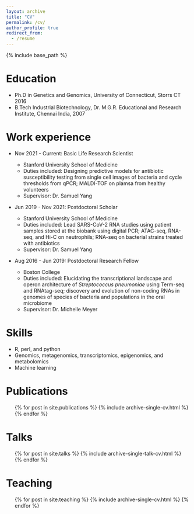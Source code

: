 ```yaml
---
layout: archive
title: "CV"
permalink: /cv/
author_profile: true
redirect_from:
  - /resume
---
```


{% include base_path %}

Education
======
* Ph.D in Genetics and Genomics, University of Connecticut, Storrs CT 2016
* B.Tech Industrial Biotechnology, Dr. M.G.R. Educational and Research Institute, Chennai India, 2007

Work experience
======
* Nov 2021 - Current: Basic Life Research Scientist
  * Stanford University School of Medicine
  * Duties included: Designing predictive models for antibiotic susceptibility testing from single cell images of bacteria and cycle thresholds from qPCR; MALDI-TOF on plamsa from healthy volunteers 
  * Supervisor: Dr. Samuel Yang

* Jun 2019 - Nov 2021: Postdoctoral Scholar
  * Stanford University School of Medicine
  * Duties included: Lead SARS-CoV-2 RNA studies using patient samples stored at the biobank using digital PCR; ATAC-seq, RNA-seq, and Hi-C on neutrophils; RNA-seq on bacterial strains treated with antibiotics
  * Supervisor: Dr. Samuel Yang

* Aug 2016 - Jun 2019: Postdoctoral Research Fellow
  * Boston College
  * Duties included: Elucidating the transcriptional landscape and operon architecture of *Streptococcus pneumoniae* using Term-seq and RNAtag-seq; discovery and evolution of non-coding RNAs in genomes of species of bacteria and populations in the oral microbiome 
  * Supervisor: Dr. Michelle Meyer

Skills
======
* R, perl, and python
* Genomics, metagenomics, transcriptomics, epigenomics, and metabolomics
* Machine learning

Publications
======
  <ul>{% for post in site.publications %}
    {% include archive-single-cv.html %}
  {% endfor %}</ul>
  
Talks
======
  <ul>{% for post in site.talks %}
    {% include archive-single-talk-cv.html %}
  {% endfor %}</ul>
  
Teaching
======
  <ul>{% for post in site.teaching %}
    {% include archive-single-cv.html %}
  {% endfor %}</ul>
  
